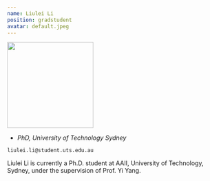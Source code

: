 ```yaml
---
name: Liulei Li
position: gradstudent
avatar: default.jpeg
---
```


<img width="200" src="{{site.baseurl}}/images/people/{{page.avatar}}" data-action="zoom">

- _PhD, University of Technology Sydney_<br>
<!--- _Science coach. Collaborator. Transdisciplinary optimist._-->

<i class="fa fa-envelope-o"></i> `liulei.li@student.uts.edu.au`

Liulei Li is currently a Ph.D. student at AAII, University of Technology, Sydney, under the supervision of Prof. Yi Yang.
